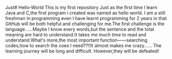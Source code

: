 Just# Hello-World
This is my first repository
Just as the first time I learn Java and C,the first program i created was named as hello world.
I am a still freshman in programming even I have learnt programming for 2 years in that GitHub will be both helpful and challenging for me.The first challenge is the language......Maybe I know every words,but the sentence and the total meaning are hard to understand.It takes me much time to read and understand.What's more,the most important function——searching codes,how to search the coes I need??!!It almost makes me crazy......
The learning journey will be long and difficult.
However,they will be defeated!
